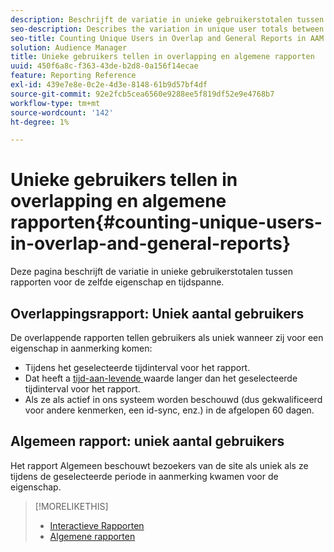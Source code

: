 ```yaml
---
description: Beschrijft de variatie in unieke gebruikerstotalen tussen rapporten voor het zelfde bezit en tijdspanne.
seo-description: Describes the variation in unique user totals between reports for the same trait and time period in Adobe Audience Manager
seo-title: Counting Unique Users in Overlap and General Reports in AAM
solution: Audience Manager
title: Unieke gebruikers tellen in overlapping en algemene rapporten
uuid: 450f6a8c-f363-43de-b2d8-0a156f14ecae
feature: Reporting Reference
exl-id: 439e7e8e-0c2e-4d3e-8148-61b9d57bf4df
source-git-commit: 92e2fcb5cea6560e9288ee5f819df52e9e4768b7
workflow-type: tm+mt
source-wordcount: '142'
ht-degree: 1%

---
```


# Unieke gebruikers tellen in overlapping en algemene rapporten{#counting-unique-users-in-overlap-and-general-reports}

Deze pagina beschrijft de variatie in unieke gebruikerstotalen tussen rapporten voor de zelfde eigenschap en tijdspanne.

<!-- 

c_unique_user_counts.xml

 -->

## Overlappingsrapport: Uniek aantal gebruikers

De overlappende rapporten tellen gebruikers als uniek wanneer zij voor een eigenschap in aanmerking komen:

* Tijdens het geselecteerde tijdinterval voor het rapport.
* Dat heeft a [ tijd-aan-levende ](../features/traits/segment-ttl-explained.md) waarde langer dan het geselecteerde tijdinterval voor het rapport.
* Als ze als actief in ons systeem worden beschouwd (dus gekwalificeerd voor andere kenmerken, een id-sync, enz.) in de afgelopen 60 dagen.

## Algemeen rapport: uniek aantal gebruikers

Het rapport Algemeen beschouwt bezoekers van de site als uniek als ze tijdens de geselecteerde periode in aanmerking kwamen voor de eigenschap.

>[!MORELIKETHIS]
>
>* [ Interactieve Rapporten ](../reporting/dynamic-reports/dynamic-reports.md#interactive-and-overlap-reports)
>* [Algemene rapporten](../reporting/general-reports.md#general-reports-overview)
